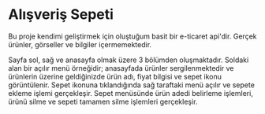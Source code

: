 
# Alışveriş Sepeti

Bu proje kendimi geliştirmek için oluştuğum basit bir e-ticaret api'dir. Gerçek ürünler, görseller ve bilgiler içermemektedir. 

Sayfa sol, sağ ve anasayfa olmak üzere 3 bölümden oluşmaktadır. Soldaki alan bir açılır menü örneğidir; anasayfada ürünler sergilenmektedir ve ürünlerin üzerine geldiğinizde ürün adı, fiyat bilgisi ve sepet ikonu görüntülenir. Sepet ikonuna tıklandığında sağ taraftaki menü açılır ve sepete ekleme işlemi gerçekleşir. Sepet menüsünde ürün adedi belirleme işlemleri, ürünü silme ve sepeti tamamen silme işlemleri gerçekleşir.


